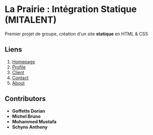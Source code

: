 # La Prairie : Intégration Statique (MITALENT)

Premier projet de groupe, création d'un site **statique** en HTML & CSS

## Liens

1. [Homepage](index.html)
2. [Profile](profile.html)
3. [Client](client.html)
4. [Contact](contact.html)
5. [About](about.html)

## Contributors

- **Goffette Dorian**
- **Michel Bruno**
- **Mohammed Mustafa**
- **Schyns Anthony**
